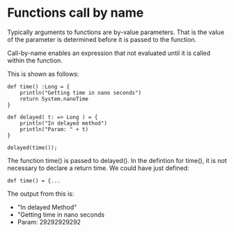 # Functions call by name
Typically arguments to functions are by-value parameters.  That is the value of the parameter is determined before it is passed to the function.

Call-by-name enables an expression that not evaluated until it is called within the function.

This is shown as follows:

```
def time() :Long = {
	println("Getting time in nano seconds")
	return System.nanoTime
}

def delayed( t: => Long ) = {
	println("In delayed method")
	println("Param: " + t)
}

delayed(time());

```
The function time() is passed to delayed(). In the defintion for time(), it is not necessary to declare a return time.  We could have just defined:

```
def time() = {...
```

The output from this is:

* "In delayed Method"
* "Getting time in nano seconds
* Param: 29292929292




